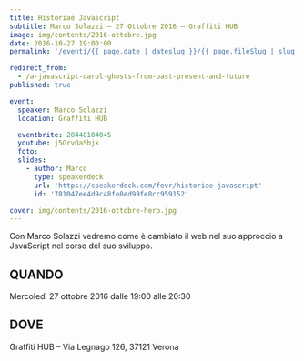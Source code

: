 ```yaml
---
title: Historiae Javascript
subtitle: Marco Solazzi – 27 Ottobre 2016 – Graffiti HUB
image: img/contents/2016-ottobre.jpg
date: 2016-10-27 19:00:00
permalink: '/eventi/{{ page.date | dateslug }}/{{ page.fileSlug | slug }}/index.html'

redirect_from:
  - /a-javascript-carol-ghosts-from-past-present-and-future
published: true

event:
  speaker: Marco Solazzi
  location: Graffiti HUB

  eventbrite: 28448104045
  youtube: j5GrvQaSbjk
  foto:
  slides:
    - author: Marco
      type: speakerdeck
      url: 'https://speakerdeck.com/fevr/historiae-javascript'
      id: '781047ee4d9c48fe8ed99fe8cc959152'

cover: img/contents/2016-ottobre-hero.jpg
---
```


Con Marco Solazzi vedremo come è cambiato il web nel suo approccio a JavaScript nel corso del suo sviluppo.

## QUANDO

Mercoledì 27 ottobre 2016 dalle 19:00 alle 20:30

## DOVE

Graffiti HUB – Via Legnago 126, 37121 Verona
